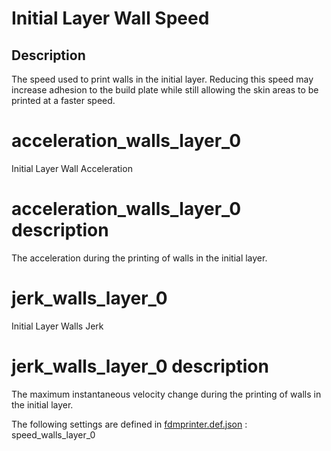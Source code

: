 # Initial Layer Wall Speed


## Description
The speed used to print walls in the initial layer. Reducing this speed may increase adhesion to the build plate while still allowing the skin areas to be printed at a faster speed.


# acceleration_walls_layer_0
Initial Layer Wall Acceleration


# acceleration_walls_layer_0 description
The acceleration during the printing of walls in the initial layer.


# jerk_walls_layer_0
Initial Layer Walls Jerk


# jerk_walls_layer_0 description
The maximum instantaneous velocity change during the printing of walls in the initial layer.

The following settings are defined in [fdmprinter.def.json](https://github.com/smartavionics/Cura/blob/mb-master/resources/definitions/fdmprinter.def.json) : speed_walls_layer_0
